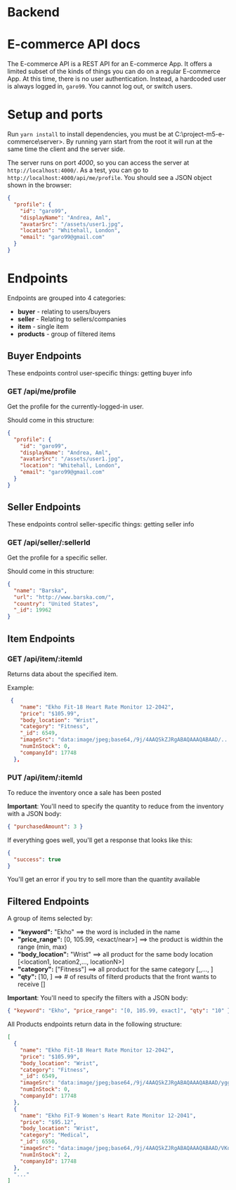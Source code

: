 # Backend

# E-commerce API docs

The E-commerce API is a REST API for an E-commerce App. It offers a limited subset of the kinds of things you can do on a regular E-commerce App.
At this time, there is no user authentication. Instead, a hardcoded user is always logged in, `garo99`. You cannot log out, or switch users.

# Setup and ports

Run `yarn install` to install dependencies, you must be at C:\project-m5-e-commerce\server>.
By running yarn start from the root it will run at the same time the client and the server side.

The server runs on port _4000_, so you can access the server at `http://localhost:4000/`. As a test, you can go to `http://localhost:4000/api/me/profile`. You should see a JSON object shown in the browser:

```json
{
  "profile": {
    "id": "garo99",
    "displayName": "Andrea, Aml",
    "avatarSrc": "/assets/user1.jpg",
    "location": "Whitehall, London",
    "email": "garo99@gmail.com"
  }
}
```

# Endpoints

Endpoints are grouped into 4 categories:

- **buyer** - relating to users/buyers
- **seller** - Relating to sellers/companies
- **item** - single item
- **products** - group of filtered items

## Buyer Endpoints

These endpoints control user-specific things: getting buyer info

### GET /api/me/profile

Get the profile for the currently-logged-in user.

Should come in this structure:

```json
{
  "profile": {
    "id": "garo99",
    "displayName": "Andrea, Aml",
    "avatarSrc": "/assets/user1.jpg",
    "location": "Whitehall, London",
    "email": "garo99@gmail.com"
  }
}
```

## Seller Endpoints

These endpoints control seller-specific things: getting seller info

### GET /api/seller/:sellerId

Get the profile for a specific seller.

Should come in this structure:

```json
{
  "name": "Barska",
  "url": "http://www.barska.com/",
  "country": "United States",
  "_id": 19962
}
```

## Item Endpoints

### GET /api/item/:itemId

Returns data about the specified item.

Example:

```json
 {
    "name": "Ekho Fit-18 Heart Rate Monitor 12-2042",
    "price": "$105.99",
    "body_location": "Wrist",
    "category": "Fitness",
    "_id": 6549,
    "imageSrc": "data:image/jpeg;base64,/9j/4AAQSkZJRgABAQAAAQABAAD/.............more",
    "numInStock": 0,
    "companyId": 17748
  },
```

### PUT /api/item/:itemId

To reduce the inventory once a sale has been posted

**Important**: You'll need to specify the quantity to reduce from the inventory with a JSON body:

```json
{ "purchasedAmount": 3 }
```

If everything goes well, you'll get a response that looks like this:

```json
{
  "success": true
}
```

You'll get an error if you try to sell more than the quantity available

## Filtered Endpoints

A group of items selected by:

- **"keyword":** "Ekho" ==> the word is included in the name
- **"price_range":** [0, 105.99, <exact/near>] ==> the product is widthin the range (min, max)
- **"body_location":** "Wrist" ==> all product for the same body location [<location1, location2,..., locationN>]
- **"category":** ["Fitness"] ==> all product for the same category [<category1>,<category2>,..., <categoryN>]
- **"qty":** [10, <random>] ==> # of results of filterd products that the front wants to receive [<qty to return>]

**Important**: You'll need to specify the filters with a JSON body:

```json
{ "keyword": "Ekho", "price_range": "[0, 105.99, exact]", "qty": "10" }
```

All Products endpoints return data in the following structure:

```json
[
  {
    "name": "Ekho Fit-18 Heart Rate Monitor 12-2042",
    "price": "$105.99",
    "body_location": "Wrist",
    "category": "Fitness",
    "_id": 6549,
    "imageSrc": "data:image/jpeg;base64,/9j/4AAQSkZJRgABAQAAAQABAAD/ygggL/AMGYKotCZZn5dlb8842LzMyrOtIO4ToAn0AhuG8EEB6ggggCCCCAIIIIAggggCCCCA//2Q==....more",
    "numInStock": 0,
    "companyId": 17748
  },
  {
    "name": "Ekho FiT-9 Women's Heart Rate Monitor 12-2041",
    "price": "$95.12",
    "body_location": "Wrist",
    "category": "Medical",
    "_id": 6550,
    "imageSrc": "data:image/jpeg;base64,/9j/4AAQSkZJRgABAQAAAQABAAD/VKqIgIiICIiAiIgIiICIiD//Z........more",
    "numInStock": 2,
    "companyId": 17748
  },
  "..."
]
```
